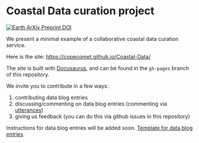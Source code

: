 # Coastal Data curation project

[![Earth ArXiv Preprint
DOI](https://img.shields.io/badge/%F0%9F%8C%8D%F0%9F%8C%8F%F0%9F%8C%8E%20EarthArXiv-doi.org%2F10.31223%2FX5T619-%23FF7F2A)](https://doi.org/10.31223/X5T619)

We present a minimal example of a collaborative coastal data curation service. 

Here is the site: https://copecomet.github.io/Coastal-Data/

The site is built with [Docusaurus](https://v2.docusaurus.io/), and can be found in the `gh-pages` branch of this repository.

We invite you to contribute in a few ways:
1) contributing data blog entries
1) discussing/commenting on data blog entries (commenting via [utterances](https://utteranc.es/))
3) giving us feedback (you can do this via github issues in this repository)

Instructions for data blog entries will be added soon.
[Template for data blog entries](https://github.com/CoPeCOMET/Coastal-Data/blob/master/DataBlogTemplate.md)
